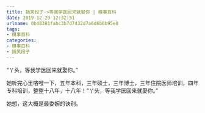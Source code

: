 ```yaml
---
title: 搞笑段子->等我学医回来就娶你 | 糗事百科
date: 2019-12-29 12:32:51
urlname: 0b48381fabc3b7d7432d7a6d6b0b95e8
tags: 
- 糗事百科
categories:
- 糗事百科
- 搞笑段子
---
```

“丫头，等我学医回来就娶你。”

她听完心里咯噔一下，五年本科，三年硕士，三年博士，三年住院医师培训，四年专科培训，整整十八年，十八年！“丫头，等我学医回来就娶你。”

她想，这大概是最委婉的诀别。


